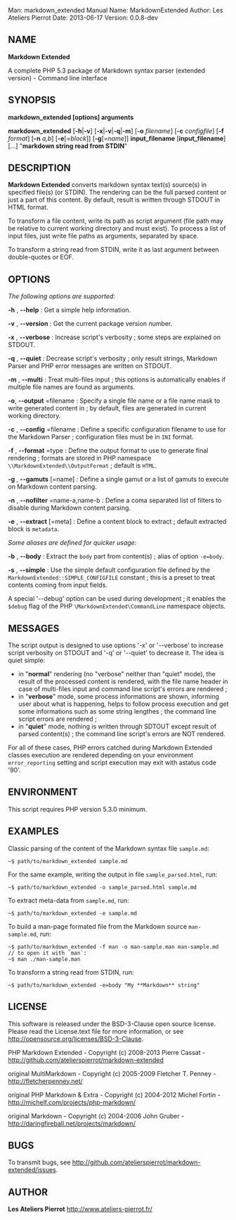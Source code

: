 Man:        markdown_extended Manual
Name:       MarkdownExtended
Author:     Les Ateliers Pierrot
Date: 2013-06-17
Version: 0.0.8-dev


## NAME

**Markdown Extended**

A complete PHP 5.3 package of Markdown syntax parser (extended version) - Command line interface


## SYNOPSIS

**markdown_extended [options] arguments**

**markdown_extended**  [**-h**|**-v**]  [**-x**|**-v**|**-q**|**-m**]
    [**-o** *filename*]  [**-c** *configfile*]  [**-f** *format*]
    [**-n** *a,b*]  [**-e**[=*block*]]  [**-g**[=*name*]]
    **input_filename**  [**input_filename**]  [...]
    "**markdown string read from STDIN**"


## DESCRIPTION

**Markdown Extended** converts markdown syntax text(s) source(s) in specified file(s)
(or STDIN). The rendering can be the full parsed content or just a part of this content.
By default, result is written through STDOUT in HTML format.

To transform a file content, write its path as script argument (file path may be relative
to current working directory and must exist). To process a list of input files, just write
file paths as arguments, separated by space.

To transform a string read from STDIN, write it as last argument between double-quotes or EOF.


## OPTIONS

*The following options are supported:*

**-h** , **--help**
:   Get a simple help information.

**-v** , **--version**
:   Get the current package version number.

**-x** , **--verbose**
:   Increase script's verbosity ; some steps are explained on STDOUT.

**-q** , **--quiet**
:   Decrease script's verbosity ; only result strings, Markdown Parser and PHP error
    messages are written on STDOUT.

**-m** , **--multi**
:   Treat multi-files input ; this options is automatically enables if multiple file
    names are found as arguments.

**-o**, **--output** =filename
:   Specify a single file name or a file name mask to write generated content in ; by
    default, files are generated in current working directory.

**-c** , **--config** =filename
:   Define a specific configuration filename to use for the Markdown Parser ;
    configuration files must be in `INI` format.

**-f** , **--format** =type
:   Define the output format to use to generate final rendering ; formats are stored in
    PHP namespace `\\MarkdownExtended\\OutputFormat` ; default is `HTML`.

**-g** , **--gamuts** [=name]
:   Define a single gamut or a list of gamuts to execute on Markdown content parsing.

**-n** , **--nofilter** =name-a,name-b
:   Define a coma separated list of filters to disable during Markdown content parsing.

**-e** , **--extract** [=meta]
:   Define a content block to extract ; default extracted block is `metadata`.

*Some aliases are defined for quicker usage:*

**-b** , **--body**
:   Extract the `body` part from content(s) ; alias of option `-e=body`.

**-s** , **--simple**
:   Use the simple default configuration file defined by the `MarkdownExtended::SIMPLE_CONFIGFILE`
    constant ; this is a preset to treat contents coming from input fields.

A special '--debug' option can be used during development ; it enables the `$debug` flag of
the PHP `\MarkdownExtended\CommandLine` namespace objects.


## MESSAGES

The script output is designed to use options '-x' or '--verbose' to increase
script verbosity on STDOUT and '-q' or '--quiet' to decrease it. The idea is quiet simple:

-   in "**normal**" rendering (no "verbose" neither than "quiet" mode), the result of the 
    processed content is rendered, with the file name header in case of multi-files input
    and command line script's errors are rendered ;
-   in "**verbose**" mode, some process informations are shown, informing user about what is
    happening, helps to follow process execution and get some informations such as some
    string lengthes ; the command line script errors are rendered ;
-   in "**quiet**" mode, nothing is written through SDTOUT except result of parsed content(s) ;
    the command line script's errors are NOT rendered.

For all of these cases, PHP errors catched during Markdown Extended classes execution are
rendered depending on your environment `error_reporting` setting and script execution may
exit with astatus code '90'.


## ENVIRONMENT

This script requires PHP version 5.3.0 minimum.


## EXAMPLES

Classic parsing of the content of the Markdown syntax file `sample.md`:

    ~$ path/to/markdown_extended sample.md

For the same example, writing the output in file `sample_parsed.html`, run:

    ~$ path/to/markdown_extended -o sample_parsed.html sample.md

To extract meta-data from `sample.md`, run:

    ~$ path/to/markdown_extended -e sample.md

To build a man-page formated file from the Markdown source `man-sample.md`, run:

    ~$ path/to/markdown_extended -f man -o man-sample.man man-sample.md
    // to open it with `man`:
    ~$ man ./man-sample.man

To transform a string read from STDIN, run:

    ~$ path/to/markdown_extended -e=body "My **Markdown** string"


## LICENSE

This software is released under the BSD-3-Clause open source license. Please
read the License.text file for more information, or see
<http://opensource.org/licenses/BSD-3-Clause>. 

PHP Markdown Extended - 
Copyright (c) 2008-2013 Pierre Cassat - 
<http://github.com/atelierspierrot/markdown-extended>

original MultiMarkdown - 
Copyright (c) 2005-2009 Fletcher T. Penney - 
<http://fletcherpenney.net/>

original PHP Markdown & Extra - 
Copyright (c) 2004-2012 Michel Fortin - 
<http://michelf.com/projects/php-markdown/>

original Markdown - 
Copyright (c) 2004-2006 John Gruber - 
<http://daringfireball.net/projects/markdown/>

## BUGS

To transmit bugs, see <http://github.com/atelierspierrot/markdown-extended/issues>.

## AUTHOR

**Les Ateliers Pierrot** <http://www.ateliers-pierrot.fr/>
